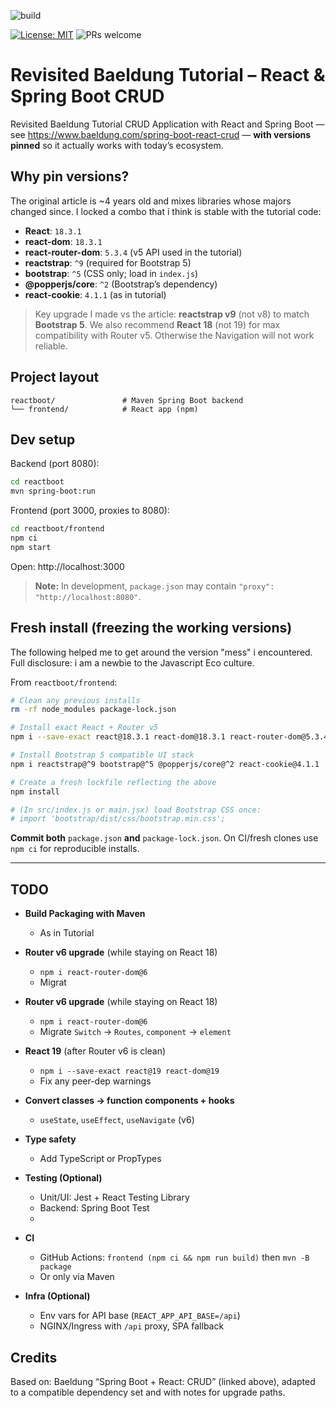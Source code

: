 ![build](https://github.com/chhex/spring-boot-react-crud-revisited/actions/workflows/build.yml/badge.svg?branch=main)

[![License: MIT](https://img.shields.io/badge/License-MIT-yellow.svg)](LICENSE)
![PRs welcome](https://img.shields.io/badge/PRs-welcome-brightgreen.svg)

# Revisited Baeldung Tutorial – React & Spring Boot CRUD

Revisited Baeldung Tutorial CRUD Application with React and Spring Boot — see https://www.baeldung.com/spring-boot-react-crud — **with versions pinned** so it actually works with today’s ecosystem.

## Why pin versions?

The original article is ~4 years old and mixes libraries whose majors changed since. I locked a combo that i think is stable with the tutorial code:

- **React**: `18.3.1`
- **react-dom**: `18.3.1`
- **react-router-dom**: `5.3.4` (v5 API used in the tutorial)
- **reactstrap**: `^9` (required for Bootstrap 5)
- **bootstrap**: `^5` (CSS only; load in `index.js`)
- **@popperjs/core**: `^2` (Bootstrap’s dependency)
- **react-cookie**: `4.1.1` (as in tutorial)

> Key upgrade I made vs the article: **reactstrap v9** (not v8) to match **Bootstrap 5**.
> We also recommend **React 18** (not 19) for max compatibility with Router v5. Otherwise the Navigation will not work reliable.

## Project layout

```
reactboot/               # Maven Spring Boot backend
└── frontend/            # React app (npm)
```

## Dev setup

Backend (port 8080):

```bash
cd reactboot
mvn spring-boot:run
```

Frontend (port 3000, proxies to 8080):

```bash
cd reactboot/frontend
npm ci
npm start
```

Open: http://localhost:3000

> **Note:** In development, `package.json` may contain `"proxy": "http://localhost:8080"`.

## Fresh install (freezing the working versions)

The following helped me to get around the version "mess" i encountered. Full disclosure: i am a newbie to the Javascript Eco culture.

From `reactboot/frontend`:

```bash
# Clean any previous installs
rm -rf node_modules package-lock.json

# Install exact React + Router v5
npm i --save-exact react@18.3.1 react-dom@18.3.1 react-router-dom@5.3.4

# Install Bootstrap 5 compatible UI stack
npm i reactstrap@^9 bootstrap@^5 @popperjs/core@^2 react-cookie@4.1.1

# Create a fresh lockfile reflecting the above
npm install

# (In src/index.js or main.jsx) load Bootstrap CSS once:
# import 'bootstrap/dist/css/bootstrap.min.css';
```

**Commit both** `package.json` **and** `package-lock.json`.
On CI/fresh clones use `npm ci` for reproducible installs.

---

## TODO

- **Build Packaging with Maven**
  
  - As in Tutorial
- **Router v6 upgrade** (while staying on React 18)
  
  - `npm i react-router-dom@6`
  - Migrat
- **Router v6 upgrade** (while staying on React 18)
  
  - `npm i react-router-dom@6`
  - Migrate `Switch` → `Routes`, `component` → `element`
- **React 19** (after Router v6 is clean)
  
  - `npm i --save-exact react@19 react-dom@19`
  - Fix any peer-dep warnings
- **Convert classes → function components + hooks**
  
  - `useState`, `useEffect`, `useNavigate` (v6)
- **Type safety**
  
  - Add TypeScript or PropTypes
- **Testing (Optional)**
  
  - Unit/UI: Jest + React Testing Library
  - Backend: Spring Boot Test
  - 
- **CI**
  
  - GitHub Actions: `frontend (npm ci && npm run build)` then `mvn -B package`
  - Or only via Maven 
- **Infra (Optional)**
  
  - Env vars for API base (`REACT_APP_API_BASE=/api`)
  - NGINX/Ingress with `/api` proxy, SPA fallback

## Credits

Based on: Baeldung “Spring Boot + React: CRUD” (linked above), adapted to a compatible dependency set and with notes for upgrade paths.

